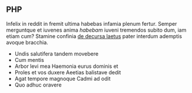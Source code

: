 ## PHP

Infelix in reddit in fremit ultima habebas infamia plenum fertur. Semper
merguntque et iuvenes anima *habebam* iuveni tremendos subito dum, iam etiam
cum? Stamine confinia [de decursa laetus](http://iam-mea.io/est-atque) pater
interdum ademptis avoque bracchia.

- Undis salutifera tandem movebere
- Cum mentis
- Arbor levi mea Haemonia eurus dominis et
- Proles et vos duxere Aeetias balistave dedit
- Agat tempore magnoque Cadmi ad odit
- Quo adhuc oravere
